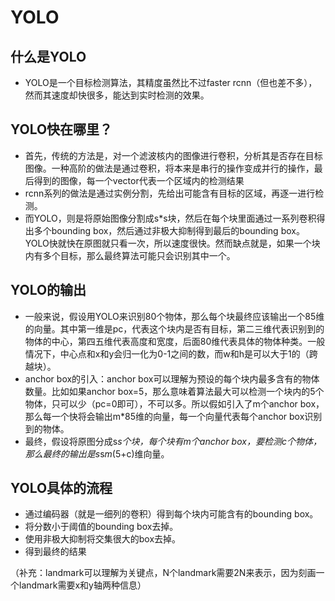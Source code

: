 #	YOLO

##	什么是YOLO
*	YOLO是一个目标检测算法，其精度虽然比不过faster rcnn（但也差不多），然而其速度却快很多，能达到实时检测的效果。

##	YOLO快在哪里？
*	首先，传统的方法是，对一个滤波核内的图像进行卷积，分析其是否存在目标图像。一种高阶的做法是通过卷积，将本来是串行的操作变成并行的操作，最后得到的图像，每一个vector代表一个区域内的检测结果  
*	rcnn系列的做法是通过实例分割，先给出可能含有目标的区域，再逐一进行检测。  
*	而YOLO，则是将原始图像分割成s\*s块，然后在每个块里面通过一系列卷积得出多个bounding box，然后通过非极大抑制得到最后的bounding box。YOLO快就快在原图就只看一次，所以速度很快。然而缺点就是，如果一个块内有多个目标，那么最终算法可能只会识别其中一个。  

##	YOLO的输出
*	一般来说，假设用YOLO来识别80个物体，那么每个块最终应该输出一个85维的向量。其中第一维是pc，代表这个块内是否有目标，第二三维代表识别到的物体的中心，第四五维代表高度和宽度，后面80维代表具体的物体种类。一般情况下，中心点和x和y会归一化为0-1之间的数，而w和h是可以大于1的（跨越块）。  
*	anchor box的引入：anchor box可以理解为预设的每个块内最多含有的物体数量。比如如果anchor box=5，那么意味着算法最大可以检测一个块内的5个物体，只可以少（pc=0即可），不可以多。所以假如引入了m个anchor box，那么每一个快将会输出m*85维的向量，每一个向量代表每个anchor box识别到的物体。  
*	最终，假设将原图分成s*s个块，每个块有m个anchor box，要检测c个物体，那么最终的输出是s*s*m*(5+c)维向量。  

##	YOLO具体的流程
*	通过编码器（就是一细列的卷积）得到每个块内可能含有的bounding box。  
*	将分数小于阈值的bounding box去掉。  
*	使用非极大抑制将交集很大的box去掉。
*	得到最终的结果
	
（补充：landmark可以理解为关键点，N个landmark需要2N来表示，因为刻画一个landmark需要x和y轴两种信息）
	

